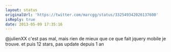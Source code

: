 ```yaml
---
layout: status
originalUrl: 'https://twitter.com/marcgg/status/332549342026137600'
isReply: true
date: 2013-05-09 17:35:16
---
```


@julienXX c'est pas mal, mais rien de mieux que ce que fait jquery mobile je trouve. et puis 12 stars, pas update depuis 1 an
